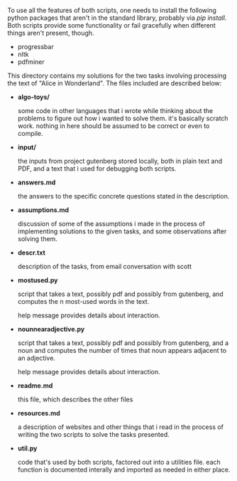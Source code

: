 To use all the features of both scripts, one needs to install the following
python packages that aren't in the standard library, probably via *pip
install*. Both scripts provide some functionality or fail gracefully when
different things aren't present, though.
* progressbar
* nltk
* pdfminer


This directory contains my solutions for the two tasks involving processing
the text of "Alice in Wonderland". The files included are described below:

* **algo-toys/**

  some code in other languages that i wrote while thinking about the
  problems to figure out how i wanted to solve them. it's basically scratch
  work. nothing in here should be assumed to be correct or even to compile.

* **input/**

  the inputs from project gutenberg stored locally, both in plain text and
  PDF, and a text that i used for debugging both scripts.

* **answers.md**

  the answers to the specific concrete questions stated in the description.

* **assumptions.md**

  discussion of some of the assumptions i made in the process of
  implementing solutions to the given tasks, and some observations after
  solving them.

* **descr.txt**

  description of the tasks, from email conversation with scott


* **mostused.py**

  script that takes a text, possibly pdf and possibly from gutenberg, and
  computes the n most-used words in the text.

  help message provides details about interaction.

* **nounnearadjective.py**

  script that takes a text, possibly pdf and possibly from gutenberg, and a
  noun and computes the number of times that noun appears adjacent to an
  adjective.

  help message provides details about interaction.

* **readme.md**

  this file, which describes the other files

* **resources.md**

  a description of websites and other things that i read in the process of
  writing the two scripts to solve the tasks presented.


* **util.py**

  code that's used by both scripts, factored out into a utilities
  file. each function is documented interally and imported as needed in
  either place.
